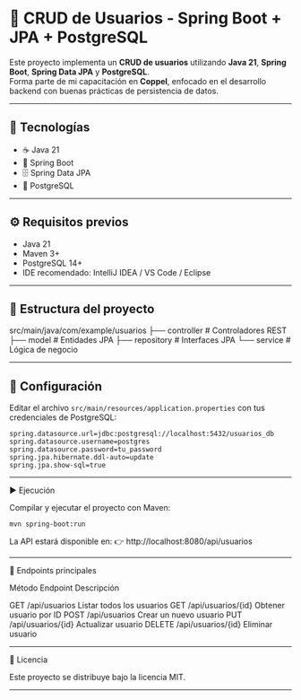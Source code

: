 # 📌 CRUD de Usuarios - Spring Boot + JPA + PostgreSQL

Este proyecto implementa un **CRUD de usuarios** utilizando **Java 21**, **Spring Boot**, **Spring Data JPA** y **PostgreSQL**.  
Forma parte de mi capacitación en **Coppel**, enfocado en el desarrollo backend con buenas prácticas de persistencia de datos.

---

## 🚀 Tecnologías
- ☕ Java 21  
- 🌱 Spring Boot  
- 🗄️ Spring Data JPA  
- 🐘 PostgreSQL  

---

## ⚙️ Requisitos previos
- Java 21  
- Maven 3+  
- PostgreSQL 14+  
- IDE recomendado: IntelliJ IDEA / VS Code / Eclipse  

---

## 📂 Estructura del proyecto

src/main/java/com/example/usuarios ├── controller   # Controladores REST ├── model        # Entidades JPA ├── repository   # Interfaces JPA └── service      # Lógica de negocio

---

## 🔧 Configuración

Editar el archivo `src/main/resources/application.properties` con tus credenciales de PostgreSQL:

```properties
spring.datasource.url=jdbc:postgresql://localhost:5432/usuarios_db
spring.datasource.username=postgres
spring.datasource.password=tu_password
spring.jpa.hibernate.ddl-auto=update
spring.jpa.show-sql=true
```


---

▶️ Ejecución

Compilar y ejecutar el proyecto con Maven:
```
mvn spring-boot:run
```
La API estará disponible en:
👉 http://localhost:8080/api/usuarios


---

📌 Endpoints principales

Método	Endpoint	Descripción

GET	/api/usuarios	Listar todos los usuarios
GET	/api/usuarios/{id}	Obtener usuario por ID
POST	/api/usuarios	Crear un nuevo usuario
PUT	/api/usuarios/{id}	Actualizar usuario
DELETE	/api/usuarios/{id}	Eliminar usuario

---

📝 Licencia

Este proyecto se distribuye bajo la licencia MIT.

---
